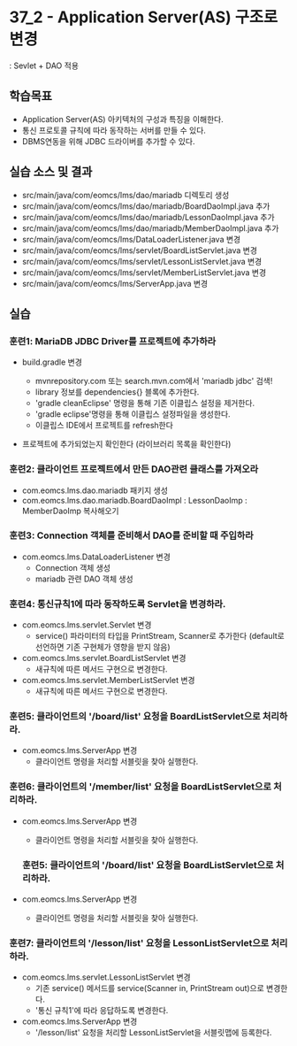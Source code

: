# 37_2 - Application Server(AS) 구조로 변경
: Sevlet + DAO 적용

## 학습목표

- Application Server(AS) 아키텍처의 구성과 특징을 이해한다.
- 통신 프로토콜 규칙에 따라 동작하는 서버를 만들 수 있다.
- DBMS연동을 위해 JDBC 드라이버를 추가할 수 있다.


## 실습 소스 및 결과

- src/main/java/com/eomcs/lms/dao/mariadb 디렉토리 생성
- src/main/java/com/eomcs/lms/dao/mariadb/BoardDaoImpl.java 추가
- src/main/java/com/eomcs/lms/dao/mariadb/LessonDaoImpl.java 추가
- src/main/java/com/eomcs/lms/dao/mariadb/MemberDaoImpl.java 추가
- src/main/java/com/eomcs/lms/DataLoaderListener.java 변경
- src/main/java/com/eomcs/lms/servlet/BoardListServlet.java 변경
- src/main/java/com/eomcs/lms/servlet/LessonListServlet.java 변경
- src/main/java/com/eomcs/lms/servlet/MemberListServlet.java 변경
- src/main/java/com/eomcs/lms/ServerApp.java 변경

## 실습  

### 훈련1: MariaDB JDBC Driver를 프로젝트에 추가하라

- build.gradle 변경
  - mvnrepository.com 또는 search.mvn.com에서 'mariadb jdbc' 검색!
  - library 정보를 dependencies{} 블록에 추가한다.
  - 'gradle cleanEclipse' 명령을 통해 기존 이클립스 설정을 제거한다.
  - 'gradle eclipse'명령을 통해 이클립스 설정파일을 생성한다.
  - 이클립스 IDE에서 프로젝트를 refresh한다
  
- 프로젝트에 추가되었는지 확인한다 (라이브러리 목록을 확인한다)

### 훈련2: 클라이언트 프로젝트에서 만든 DAO관련 클래스를 가져오라

- com.eomcs.lms.dao.mariadb 패키지 생성
- com.eomcs.lms.dao.mariadb.BoardDaoImpl : LessonDaoImp : MemberDaoImp 복사해오기

### 훈련3: Connection 객체를 준비해서 DAO를 준비할 때 주입하라

- com.eomcs.lms.DataLoaderListener 변경
  - Connection 객체 생성
  - mariadb 관련 DAO 객체 생성
  
### 훈련4: 통신규칙1에 따라 동작하도록 Servlet을 변경하라.

- com.eomcs.lms.servlet.Servlet 변경
  - service() 파라미터의 타입을 PrintStream, Scanner로 추가한다
    (default로 선언하면 기존 구현체가 영향을 받지 않음)
- com.eomcs.lms.servlet.BoardListServlet 변경
  - 새규칙에 따른 메서드 구현으로 변경한다.
- com.eomcs.lms.servlet.MemberListServlet 변경
  - 새규칙에 따른 메서드 구현으로 변경한다.

### 훈련5: 클라이언트의 '/board/list' 요청을 BoardListServlet으로 처리하라.

- com.eomcs.lms.ServerApp 변경
  - 클라이언트 명령을 처리할 서블릿을 찾아 실행한다.

### 훈련6: 클라이언트의 '/member/list' 요청을 BoardListServlet으로 처리하라.

- com.eomcs.lms.ServerApp 변경
  - 클라이언트 명령을 처리할 서블릿을 찾아 실행한다.
  
  ### 훈련5: 클라이언트의 '/board/list' 요청을 BoardListServlet으로 처리하라.

- com.eomcs.lms.ServerApp 변경
  - 클라이언트 명령을 처리할 서블릿을 찾아 실행한다. 
  
### 훈련7: 클라이언트의 '/lesson/list' 요청을 LessonListServlet으로 처리하라.

- com.eomcs.lms.servlet.LessonListServlet 변경
  - 기존 service() 메서드를 service(Scanner in, PrintStream out)으로 변경한다.
  - '통신 규칙1'에 따라 응답하도록 변경한다.
- com.eomcs.lms.ServerApp 변경
  - '/lesson/list' 요청을 처리할 LessonListServlet을 서블릿맵에 등록한다.
  
  
